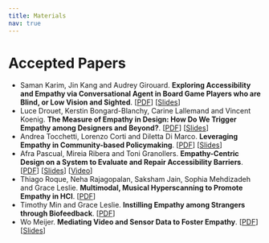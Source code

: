 ```yaml
---
title: Materials
nav: true
---
```


# Accepted Papers

- Saman Karim, Jin Kang and Audrey Girouard. **Exploring Accessibility and Empathy via Conversational Agent in Board Game Players who are Blind, or Low Vision and Sighted**. [[PDF](/papers/EmpathiCH2022_paper_2.pdf)] [[Slides](/papers/presentation2.pdf)]
- Luce Drouet, Kerstin Bongard-Blanchy, Carine Lallemand and Vincent Koenig. **The Measure of Empathy in Design: How Do We Trigger Empathy among Designers and Beyond?**. [[PDF](/papers/EmpathiCH2022_paper_3.pdf)] [[Slides](/papers/presentation3.pdf)]
- Andrea Tocchetti, Lorenzo Corti and Diletta Di Marco. **Leveraging Empathy in Community-based Policymaking**. [[PDF](/papers/EmpathiCH2022_paper_4.pdf)] [[Slides](/papers/presentation4.pdf)]
- Afra Pascual, Mireia Ribera and Toni Granollers. **Empathy-Centric Design on a System to Evaluate and Repair Accessibility Barriers**. [[PDF](/papers/EmpathiCH2022_paper_5.pdf)] [[Slides](/papers/presentation5.pdf)] [[Video](https://www.youtube.com/watch?v=MdMNqcQxmaE)] 
- Thiago Roque, Neha Rajagopalan, Saksham Jain, Sophia Mehdizadeh and Grace Leslie. **Multimodal, Musical Hyperscanning to Promote Empathy in HCI**. [[PDF](/papers/EmpathiCH2022_paper_6.pdf)]
- Timothy Min and Grace Leslie. **Instilling Empathy among Strangers through Biofeedback**. [[PDF](/papers/EmpathiCH2022_paper_7.pdf)]
- Wo Meijer. **Mediating Video and Sensor Data to Foster Empathy**. [[PDF](/papers/EmpathiCH2022_paper_8.pdf)] [[Slides](/papers/presentation8.pdf)]


